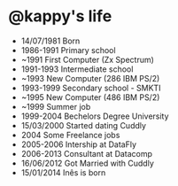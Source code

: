 @kappy's life
===============

- 14/07/1981 Born
- 1986-1991 Primary school
- ~1991 First Computer (Zx Spectrum)
- 1991-1993 Intermediate school
- ~1993 New Computer (286 IBM PS/2)
- 1993-1999 Secondary school - SMKTI
- ~1995 New Computer (486 IBM PS/2)
- ~1999 Summer job
- 1999-2004 Bechelors Degree University
- 15/03/2000 Started dating Cuddly
- 2004 Some Freelance jobs
- 2005-2006 Intership at DataFly
- 2006-2013 Consultant at Datacomp
- 16/06/2012 Got Married with Cuddly
- 15/01/2014 Inês is born
